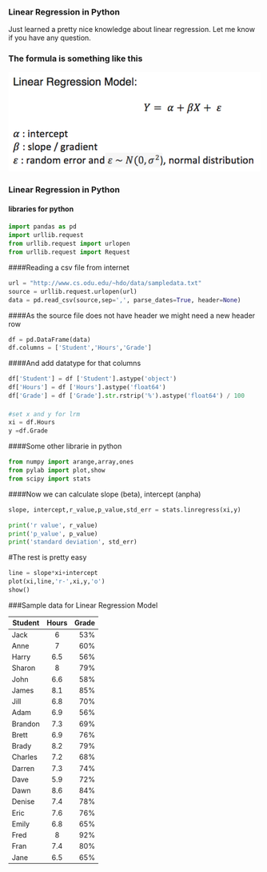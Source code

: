 ### Linear Regression in Python

Just learned a pretty nice knowledge about linear regression. Let me know if you have any question.

### The formula is something like this
![linearregression](https://raw.githubusercontent.com/hungvietdo/images/master/linear.png)






### Linear Regression in Python

#### libraries for python
```python
import pandas as pd
import urllib.request
from urllib.request import urlopen
from urllib.request import Request
```

####Reading a csv file from internet
```python
url = "http://www.cs.odu.edu/~hdo/data/sampledata.txt"
source = urllib.request.urlopen(url)
data = pd.read_csv(source,sep=',', parse_dates=True, header=None)
```

####As the source file does not have header we might need a new header row
```python
df = pd.DataFrame(data)
df.columns = ['Student','Hours','Grade']
```
####And add datatype for that columns
```python
df['Student'] = df ['Student'].astype('object')
df['Hours'] = df ['Hours'].astype('float64')
df['Grade'] = df ['Grade'].str.rstrip('%').astype('float64') / 100
```

####
```python
#set x and y for lrm
xi = df.Hours
y =df.Grade
```

####Some other librarie in python
```python
from numpy import arange,array,ones
from pylab import plot,show
from scipy import stats
```
####Now we can calculate slope (beta), intercept (anpha)
```python
slope, intercept,r_value,p_value,std_err = stats.linregress(xi,y)
```
```python
print('r value', r_value)
print('p_value', p_value)
print('standard deviation', std_err)
```
#The rest is pretty easy
```python
line = slope*xi+intercept
plot(xi,line,'r-',xi,y,'o')
show()
```

###Sample data for Linear Regression Model

| Student        | Hours           | Grade  |
| ------------- |:-------------:| -----:|
|	Jack|6|53%	|
|	Anne|7|60%	|
|	Harry|6.5|56%	|
|	Sharon|8|79%	|
|	John|6.6|58%	|
|	James|8.1|85%	|
|	Jill|6.8|70%	|
|	Adam|6.9|56%	|
|	Brandon|7.3|69%	|
|	Brett|6.9|76%	|
|	Brady|8.2|79%	|
|	Charles|7.2|68%	|
|	Darren|7.3|74%	|
|	Dave|5.9|72%	|
|	Dawn|8.6|84%	|
|	Denise|7.4|78%	|
|	Eric|7.6|76%	|
|	Emily|6.8|65%	|
|	Fred|8|92%	|
|	Fran|7.4|80%	|
|	Jane|6.5|65%	|

